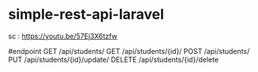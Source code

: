 # simple-rest-api-laravel
sc : https://youtu.be/57Ej3X6tzfw

#endpoint
GET /api/students/
GET /api/students/{id}/
POST /api/students/
PUT /api/students/{id}/update/
DELETE /api/students/{id}/delete
